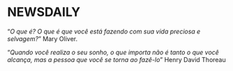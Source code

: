 # NEWSDAILY

“_O que é? O que é que você está fazendo com sua vida preciosa e selvagem?_” Mary Oliver.

“_Quando você realiza o seu sonho, o que importa não é tanto o que você alcança, mas a pessoa que você se torna ao fazê-lo_” Henry David Thoreau